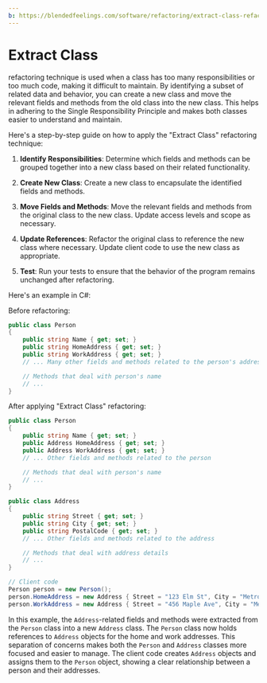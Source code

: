 ```yaml
---
b: https://blendedfeelings.com/software/refactoring/extract-class-refactoring.md
---
```


# Extract Class 
refactoring technique is used when a class has too many responsibilities or too much code, making it difficult to maintain. By identifying a subset of related data and behavior, you can create a new class and move the relevant fields and methods from the old class into the new class. This helps in adhering to the Single Responsibility Principle and makes both classes easier to understand and maintain.

Here's a step-by-step guide on how to apply the "Extract Class" refactoring technique:

1. **Identify Responsibilities**: Determine which fields and methods can be grouped together into a new class based on their related functionality.

2. **Create New Class**: Create a new class to encapsulate the identified fields and methods.

3. **Move Fields and Methods**: Move the relevant fields and methods from the original class to the new class. Update access levels and scope as necessary.

4. **Update References**: Refactor the original class to reference the new class where necessary. Update client code to use the new class as appropriate.

5. **Test**: Run your tests to ensure that the behavior of the program remains unchanged after refactoring.

Here's an example in C#:

Before refactoring:

```csharp
public class Person
{
    public string Name { get; set; }
    public string HomeAddress { get; set; }
    public string WorkAddress { get; set; }
    // ... Many other fields and methods related to the person's addresses

    // Methods that deal with person's name
    // ...
}
```

After applying "Extract Class" refactoring:

```csharp
public class Person
{
    public string Name { get; set; }
    public Address HomeAddress { get; set; }
    public Address WorkAddress { get; set; }
    // ... Other fields and methods related to the person

    // Methods that deal with person's name
    // ...
}

public class Address
{
    public string Street { get; set; }
    public string City { get; set; }
    public string PostalCode { get; set; }
    // ... Other fields and methods related to the address

    // Methods that deal with address details
    // ...
}

// Client code
Person person = new Person();
person.HomeAddress = new Address { Street = "123 Elm St", City = "Metropolis", PostalCode = "12345" };
person.WorkAddress = new Address { Street = "456 Maple Ave", City = "Metropolis", PostalCode = "67890" };
```

In this example, the `Address`-related fields and methods were extracted from the `Person` class into a new `Address` class. The `Person` class now holds references to `Address` objects for the home and work addresses. This separation of concerns makes both the `Person` and `Address` classes more focused and easier to manage. The client code creates `Address` objects and assigns them to the `Person` object, showing a clear relationship between a person and their addresses.